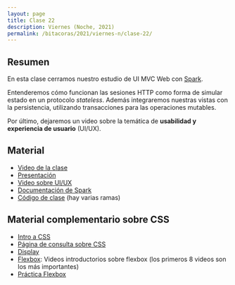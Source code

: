 ```yaml
---
layout: page
title: Clase 22
description: Viernes (Noche, 2021)
permalink: /bitacoras/2021/viernes-n/clase-22/
---
```




## Resumen

En esta clase cerramos nuestro estudio de UI MVC Web con [Spark](http://sparkjava.com/).

Entenderemos cómo funcionan las sesiones HTTP como forma de simular estado en un protocolo _stateless_. Además integraremos nuestras vistas con la persistencia, utilizando transacciones para las operaciones mutables.

Por último, dejaremos un video sobre la temática de **usabilidad y experiencia de usuario** (UI/UX).

## Material

- [Video de la clase](https://us02web.zoom.us/rec/share/oQYFaJWDsTgzesKVe2D8qqKIxZFGccZzLdWRj1E2t3inz_xHOnDmrrZ-xB4Rwkfw.eHvBQvF69cjhVHJW?startTime=1604095848000)
- [Presentación](https://docs.google.com/presentation/d/1Qx4h2-mt9WQU_2bTQBHb9T1oBqVJNir7nQ1kUD-Eqoo/edit)
- [Video sobre UI/UX](https://www.youtube.com/watch?v=78l4oTU6AfA)
- [Documentación de Spark](http://sparkjava.com/documentation)
- [Código de clase](https://github.com/dds-utn/spark-web-proof-of-concept) (hay varias ramas)

## Material complementario sobre CSS

- [Intro a CSS](https://www.w3schools.com/css/css_intro.asp)
- [Página de consulta sobre CSS](https://css-tricks.com/almanac/)
- [Display](https://www.w3schools.com/css/css_display_visibility.asp)
- [Flexbox](https://flexbox.io/): Videos introductorios sobre flexbox (los primeros 8 videos son los más importantes)
- [Práctica Flexbox](https://flexboxfroggy.com/#es)


